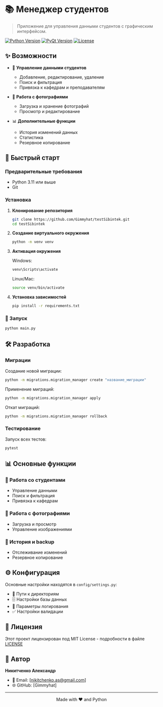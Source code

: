 # 📚 Менеджер студентов

> Приложение для управления данными студентов с графическим интерфейсом.

[![Python Version](https://img.shields.io/badge/python-3.11+-blue.svg)](https://python.org)
[![PyQt Version](https://img.shields.io/badge/PyQt-5.15.9-green.svg)](https://riverbankcomputing.com/software/pyqt/)
[![License](https://img.shields.io/badge/license-MIT-blue.svg)](LICENSE)

## ✨ Возможности

- 📝 **Управление данными студентов**
  - Добавление, редактирование, удаление
  - Поиск и фильтрация
  - Привязка к кафедрам и преподавателям

- 📸 **Работа с фотографиями**
  - Загрузка и хранение фотографий
  - Просмотр и редактирование

- 📊 **Дополнительные функции**
  - История изменений данных
  - Статистика
  - Резервное копирование

## 🚀 Быстрый старт

### Предварительные требования

- Python 3.11 или выше
- Git

### Установка

1. **Клонирование репозитория**
   ```bash
   git clone https://github.com/Gimmyhat/testSibintek.git
   cd testSibintek
   ```

2. **Создание виртуального окружения**
   ```bash
   python -m venv venv
   ```

3. **Активация окружения**
   
   Windows:
   ```bash
   venv\Scripts\activate
   ```
   
   Linux/Mac:
   ```bash
   source venv/bin/activate
   ```

4. **Установка зависимостей**
   ```bash
   pip install -r requirements.txt
   ```

### 🎯 Запуск

```bash
python main.py
```

## 🛠 Разработка

### Миграции

Создание новой миграции:
```bash
python -m migrations.migration_manager create "название_миграции"
```

Применение миграций:
```bash
python -m migrations.migration_manager apply
```

Откат миграций:
```bash
python -m migrations.migration_manager rollback
```

### Тестирование

Запуск всех тестов:
```bash
pytest
```


## 📊 Основные функции

### 👥 Работа со студентами
- Управление данными
- Поиск и фильтрация
- Привязка к кафедрам

### 📸 Работа с фотографиями
- Загрузка и просмотр
- Управление изображениями

### 📜 История и backup
- Отслеживание изменений
- Резервное копирование

## ⚙️ Конфигурация

Основные настройки находятся в `config/settings.py`:
- 📁 Пути к директориям
- 🗄️ Настройки базы данных
- 📝 Параметры логирования
- ✅ Настройки валидации

## 📄 Лицензия

Этот проект лицензирован под MIT License - подробности в файле [LICENSE](LICENSE)

## 👤 Автор

**Никитченко Александр**
- 📧 Email: [nikitchenko.as@gmail.com]
- 🌐 GitHub: [Gimmyhat]

---

<div align="center">
Made with ❤️ and Python
</div>

